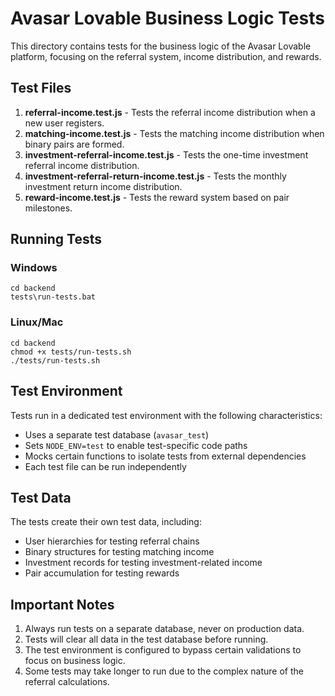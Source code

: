 # Avasar Lovable Business Logic Tests

This directory contains tests for the business logic of the Avasar Lovable platform, focusing on the referral system, income distribution, and rewards.

## Test Files

1. **referral-income.test.js** - Tests the referral income distribution when a new user registers.
2. **matching-income.test.js** - Tests the matching income distribution when binary pairs are formed.
3. **investment-referral-income.test.js** - Tests the one-time investment referral income distribution.
4. **investment-referral-return-income.test.js** - Tests the monthly investment return income distribution.
5. **reward-income.test.js** - Tests the reward system based on pair milestones.

## Running Tests

### Windows
```
cd backend
tests\run-tests.bat
```

### Linux/Mac
```
cd backend
chmod +x tests/run-tests.sh
./tests/run-tests.sh
```

## Test Environment

Tests run in a dedicated test environment with the following characteristics:

- Uses a separate test database (`avasar_test`)
- Sets `NODE_ENV=test` to enable test-specific code paths
- Mocks certain functions to isolate tests from external dependencies
- Each test file can be run independently

## Test Data

The tests create their own test data, including:

- User hierarchies for testing referral chains
- Binary structures for testing matching income
- Investment records for testing investment-related income
- Pair accumulation for testing rewards

## Important Notes

1. Always run tests on a separate database, never on production data.
2. Tests will clear all data in the test database before running.
3. The test environment is configured to bypass certain validations to focus on business logic.
4. Some tests may take longer to run due to the complex nature of the referral calculations.